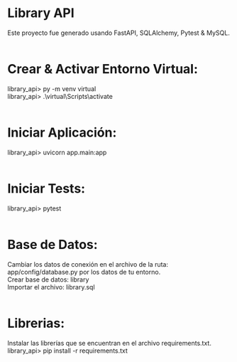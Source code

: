 # Library API

Este proyecto fue generado usando FastAPI, SQLAlchemy, Pytest & MySQL.<br/><br/>


# Crear & Activar Entorno Virtual:<br/>
library_api> py -m venv virtual<br/>
library_api> .\virtual\Scripts\activate<br/><br/>

# Iniciar Aplicación:<br/>
library_api> uvicorn app.main:app<br/><br/>

# Iniciar Tests:<br/>
library_api> pytest<br/><br/>


# Base de Datos:<br/>

Cambiar los datos de conexión en el archivo de la ruta: app/config/database.py por los datos de tu entorno.<br/>
Crear base de datos: library<br/>
Importar el archivo: library.sql<br/><br/>


# Librerias:<br/>

Instalar las librerías que se encuentran en el archivo requirements.txt.<br/>
library_api> pip install -r requirements.txt
